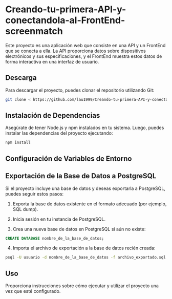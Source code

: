 # Creando-tu-primera-API-y-conectandola-al-FrontEnd-screenmatch

Este proyecto es una aplicación web que consiste en una API y un FrontEnd que se conecta a ella. La API proporciona datos sobre dispositivos electrónicos y sus especificaciones, y el FrontEnd muestra estos datos de forma interactiva en una interfaz de usuario.

## Descarga

Para descargar el proyecto, puedes clonar el repositorio utilizando Git:

```bash
git clone < https://github.com/lau1999/Creando-tu-primera-API-y-conectandola-al-FrontEnd-screenmatch.git>
```

## Instalación de Dependencias

Asegúrate de tener Node.js y npm instalados en tu sistema. Luego, puedes instalar las dependencias del proyecto ejecutando:

```bash
npm install
```

## Configuración de Variables de Entorno


## Exportación de la Base de Datos a PostgreSQL

Si el proyecto incluye una base de datos y deseas exportarla a PostgreSQL, puedes seguir estos pasos:

1. Exporta la base de datos existente en el formato adecuado (por ejemplo, SQL dump).

2. Inicia sesión en tu instancia de PostgreSQL.

3. Crea una nueva base de datos en PostgreSQL si aún no existe:

```sql
CREATE DATABASE nombre_de_la_base_de_datos;
```

4. Importa el archivo de exportación a la base de datos recién creada:

```bash
psql -U usuario -d nombre_de_la_base_de_datos -f archivo_exportado.sql
```

## Uso

Proporciona instrucciones sobre cómo ejecutar y utilizar el proyecto una vez que esté configurado.

